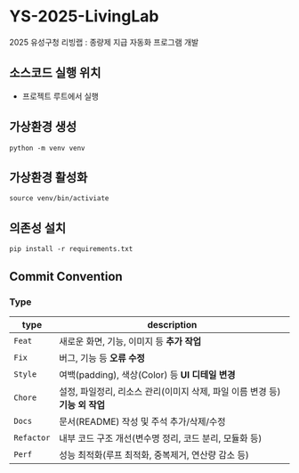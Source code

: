 # YS-2025-LivingLab
2025 유성구청 리빙랩 : 종량제 지급 자동화 프로그램 개발

## 소스코드 실행 위치
- 프로젝트 루트에서 실행

## 가상환경 생성
```
python -m venv venv
```

## 가상환경 활성화
```
source venv/bin/activiate
```

## 의존성 설치
```
pip install -r requirements.txt
```


## Commit Convention

### Type 
|**type**|**description**|
|--|--|
| `Feat` | 새로운 화면, 기능, 이미지 등 **추가 작업** |
| `Fix` | 버그, 기능 등 **오류 수정** |
| `Style` | 여백(padding), 색상(Color) 등 **UI 디테일 변경** |
| `Chore` | 설정, 파일정리, 리소스 관리(이미지 삭제, 파일 이름 변경 등) **기능 외 작업** |
| `Docs` | 문서(README) 작성 및 주석 추가/삭제/수정 |
| `Refactor` | 내부 코드 구조 개선(변수명 정리, 코드 분리, 모듈화 등) |
| `Perf` | 성능 최적화(루프 최적화, 중복제거, 연산량 감소 등) |

